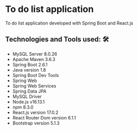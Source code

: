 # To do list application
To do list application developed with Spring Boot and React.js


## Technologies and Tools used: 🛠️


* MySQL Server 8.0.26
* Apache Maven 3.6.3
* Spring Boot 2.6.1
* Java version 1.8
* Spring Boot Dev Tools
* Spring Web
* Spring Web Services
* Spring Data JPA
* MySQL Driver
* Node.js v16.13.1
* npm 8.3.0
* React.js version 17.0.2
* React Router Dom version 6.1.1
* Bootstrap version 5.1.3
